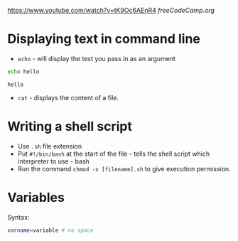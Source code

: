 https://www.youtube.com/watch?v=tK9Oc6AEnR4
*freeCodeCamp.org*

# Displaying text in command line
- `echo` - will display the text you pass in as an argument
```Bash
echo hello
```
```
hello
```
- `cat` - displays the content of a file.

# Writing a shell script
- Use `.sh` file extension
- Put `#!/bin/bash` at the start of the file - tells the shell script which interpreter to use - bash
- Run the command `chmod -x [filename].sh` to give execution permission.

# Variables
Syntax:
```Bash
varname=variable # no space
```
